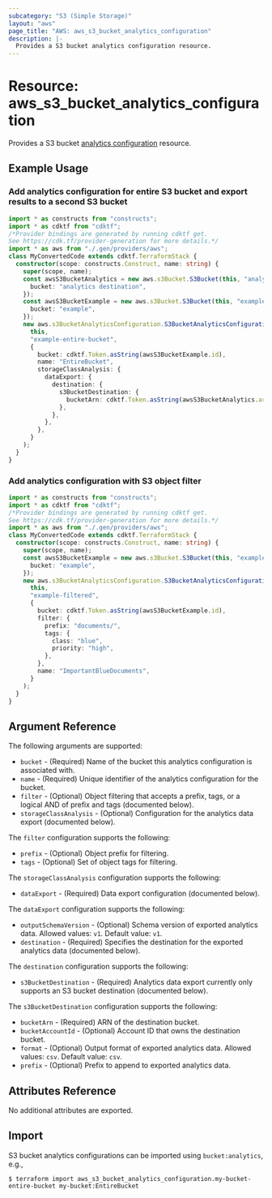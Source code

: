 ```yaml
---
subcategory: "S3 (Simple Storage)"
layout: "aws"
page_title: "AWS: aws_s3_bucket_analytics_configuration"
description: |-
  Provides a S3 bucket analytics configuration resource.
---
```


# Resource: aws_s3_bucket_analytics_configuration

Provides a S3 bucket [analytics configuration](https://docs.aws.amazon.com/AmazonS3/latest/dev/analytics-storage-class.html) resource.

## Example Usage

### Add analytics configuration for entire S3 bucket and export results to a second S3 bucket

```typescript
import * as constructs from "constructs";
import * as cdktf from "cdktf";
/*Provider bindings are generated by running cdktf get.
See https://cdk.tf/provider-generation for more details.*/
import * as aws from "./.gen/providers/aws";
class MyConvertedCode extends cdktf.TerraformStack {
  constructor(scope: constructs.Construct, name: string) {
    super(scope, name);
    const awsS3BucketAnalytics = new aws.s3Bucket.S3Bucket(this, "analytics", {
      bucket: "analytics destination",
    });
    const awsS3BucketExample = new aws.s3Bucket.S3Bucket(this, "example", {
      bucket: "example",
    });
    new aws.s3BucketAnalyticsConfiguration.S3BucketAnalyticsConfiguration(
      this,
      "example-entire-bucket",
      {
        bucket: cdktf.Token.asString(awsS3BucketExample.id),
        name: "EntireBucket",
        storageClassAnalysis: {
          dataExport: {
            destination: {
              s3BucketDestination: {
                bucketArn: cdktf.Token.asString(awsS3BucketAnalytics.arn),
              },
            },
          },
        },
      }
    );
  }
}

```

### Add analytics configuration with S3 object filter

```typescript
import * as constructs from "constructs";
import * as cdktf from "cdktf";
/*Provider bindings are generated by running cdktf get.
See https://cdk.tf/provider-generation for more details.*/
import * as aws from "./.gen/providers/aws";
class MyConvertedCode extends cdktf.TerraformStack {
  constructor(scope: constructs.Construct, name: string) {
    super(scope, name);
    const awsS3BucketExample = new aws.s3Bucket.S3Bucket(this, "example", {
      bucket: "example",
    });
    new aws.s3BucketAnalyticsConfiguration.S3BucketAnalyticsConfiguration(
      this,
      "example-filtered",
      {
        bucket: cdktf.Token.asString(awsS3BucketExample.id),
        filter: {
          prefix: "documents/",
          tags: {
            class: "blue",
            priority: "high",
          },
        },
        name: "ImportantBlueDocuments",
      }
    );
  }
}

```

## Argument Reference

The following arguments are supported:

* `bucket` - (Required) Name of the bucket this analytics configuration is associated with.
* `name` - (Required) Unique identifier of the analytics configuration for the bucket.
* `filter` - (Optional) Object filtering that accepts a prefix, tags, or a logical AND of prefix and tags (documented below).
* `storageClassAnalysis` - (Optional) Configuration for the analytics data export (documented below).

The `filter` configuration supports the following:

* `prefix` - (Optional) Object prefix for filtering.
* `tags` - (Optional) Set of object tags for filtering.

The `storageClassAnalysis` configuration supports the following:

* `dataExport` - (Required) Data export configuration (documented below).

The `dataExport` configuration supports the following:

* `outputSchemaVersion` - (Optional) Schema version of exported analytics data. Allowed values: `v1`. Default value: `v1`.
* `destination` - (Required) Specifies the destination for the exported analytics data (documented below).

The `destination` configuration supports the following:

* `s3BucketDestination` - (Required) Analytics data export currently only supports an S3 bucket destination (documented below).

The `s3BucketDestination` configuration supports the following:

* `bucketArn` - (Required) ARN of the destination bucket.
* `bucketAccountId` - (Optional) Account ID that owns the destination bucket.
* `format` - (Optional) Output format of exported analytics data. Allowed values: `csv`. Default value: `csv`.
* `prefix` - (Optional) Prefix to append to exported analytics data.

## Attributes Reference

No additional attributes are exported.

## Import

S3 bucket analytics configurations can be imported using `bucket:analytics`, e.g.,

```
$ terraform import aws_s3_bucket_analytics_configuration.my-bucket-entire-bucket my-bucket:EntireBucket
```

<!-- cache-key: cdktf-0.17.0-pre.15 input-39c1d82102f0d69dfaa2a3eea85f9bcd032b49d8bf41405fc5af2c29dc485b2d -->